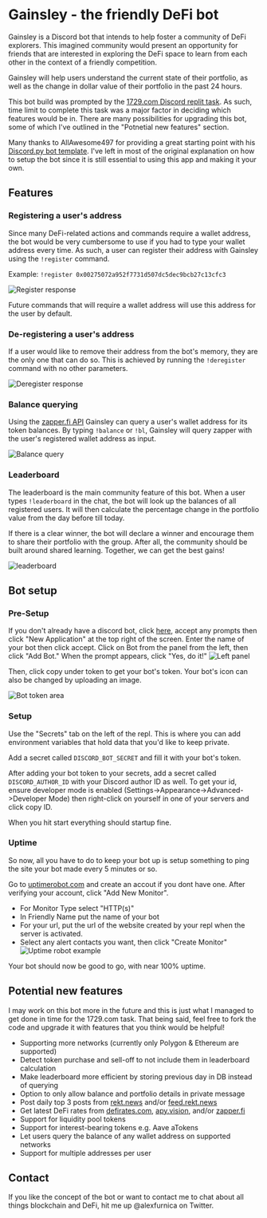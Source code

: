 # Gainsley - the friendly DeFi bot

Gainsley is a Discord bot that intends to help foster a community of DeFi explorers. This imagined community would present an opportunity for friends that are interested in exploring the DeFi space to learn from each other in the context of a friendly competition.

Gainsley will help users understand the current state of their portfolio, as well as the change in dollar value of their portfolio in the past 24 hours.

This bot build was prompted by the [1729.com Discord replit task](https://1729.com/replit-discord). As such, time limit to complete this task was a major factor in deciding which features would be in. There are many possibilities for upgrading this bot, some of which I've outlined in the "Potnetial new features" section.

Many thanks to AllAwesome497 for providing a great starting point with his [Discord.py bot template](https://replit.com/@templates/Discordpy-bot-template-with-commands-extension). I've left in most of the original explanation on how to setup the bot since it is still essential to using this app and making it your own.

## Features

### Registering a user's address

Since many DeFi-related actions and commands require a wallet address, the bot would be very cumbersome to use if you had to type your wallet address every time. As such, a user can register their address with Gainsley using the `!register` command. 

Example: `!register 0x00275072a952f7731d507dc5dec9bcb27c13cfc3`

![Register response](https://imgur.com/KLAMrmy.png)

Future commands that will require a wallet address will use this address for the user by default.


### De-registering a user's address

If a user would like to remove their address from the bot's memory, they are the only one that can do so. This is achieved by running the `!deregister` command with no other parameters.

![Deregister response](https://imgur.com/0sUBFcx.png)

### Balance querying

Using the [zapper.fi API](https://docs.zapper.fi/zapper-api/api-getting-started) Gainsley can query a user's wallet address for its token balances. By typing `!balance` or `!bl`, Gainsley will query zapper with the user's registered wallet address as input.

![Balance query](https://imgur.com/tIED007.png)

### Leaderboard

The leaderboard is the main community feature of this bot. When a user types `!leaderboard` in the chat, the bot will look up the balances of all registered users. It will then calculate the percentage change in the portfolio value from the day before till today.

If there is a clear winner, the bot will declare a winner and encourage them to share their portfolio with the group. After all, the community should be built around shared learning. Together, we can get the best gains!

![leaderboard](https://imgur.com/eA3bRhX.png)

## Bot setup
### Pre-Setup

If you don't already have a discord bot, click [here](https://discordapp.com/developers/), accept any prompts then click "New Application" at the top right of the screen.  Enter the name of your bot then click accept.  Click on Bot from the panel from the left, then click "Add Bot."  When the prompt appears, click "Yes, do it!" 
![Left panel](https://i.imgur.com/hECJYWK.png)

Then, click copy under token to get your bot's token. Your bot's icon can also be changed by uploading an image.

![Bot token area](https://i.imgur.com/da0ktMC.png)

### Setup

Use the "Secrets" tab on the left of the repl. This is where you can add environment variables that hold data that you'd like to keep private. 

Add a secret called `DISCORD_BOT_SECRET` and fill it with your bot's token.

After adding your bot token to your secrets, add a secret called `DISCORD_AUTHOR_ID` with your Discord author ID as well. To get your id, ensure developer mode is enabled (Settings->Appearance->Advanced->Developer Mode) then right-click on yourself in one of your servers and click copy ID.

When you hit start everything should startup fine.

### Uptime

So now, all you have to do to keep your bot up is setup something to ping the site your bot made every 5 minutes or so.

Go to [uptimerobot.com](https://uptimerobot.com/) and create an accout if you dont have one.  After verifying your account, click "Add New Monitor".

+ For Monitor Type select "HTTP(s)"
+ In Friendly Name put the name of your bot
+ For your url, put the url of the website created by your repl when the server is activated.
+ Select any alert contacts you want, then click "Create Monitor" 
![Uptime robot example](https://i.imgur.com/Qd9LXEy.png)

Your bot should now be good to go, with near 100% uptime.

## Potential new features

I may work on this bot more in the future and this is just what I managed to get done in time for the 1729.com task. That being said, feel free to fork the code and upgrade it with features that you think would be helpful!

- Supporting more networks (currently only Polygon & Ethereum are supported)
- Detect token purchase and sell-off to not include them in leaderboard calculation
- Make leaderboard more efficient by storing previous day in DB instead of querying
- Option to only allow balance and portfolio details in private message
- Post daily top 3 posts from [rekt.news](rekt.news) and/or [feed.rekt.news](feed.rekt.news)
- Get latest DeFi rates from [defirates.com](defirates.com), [apy.vision](apy.vision), and/or [zapper.fi](zapper.fi)
- Support for liquidity pool tokens
- Support for interest-bearing tokens e.g. Aave aTokens
- Let users query the balance of any wallet address on supported networks
- Support for multiple addresses per user

## Contact

If you like the concept of the bot or want to contact me to chat about all things blockchain and DeFi, hit me up @alexfurnica on Twitter.